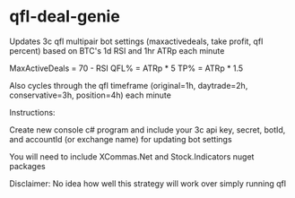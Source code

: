 # qfl-deal-genie
Updates 3c qfl multipair bot settings (maxactivedeals, take profit, qfl percent) based on BTC's 1d RSI and 1hr ATRp each minute

MaxActiveDeals =  70 - RSI
QFL% = ATRp * 5 
TP% = ATRp * 1.5

Also cycles through the qfl timeframe (original=1h, daytrade=2h, conservative=3h, position=4h) each minute

Instructions:

Create new console c# program and include your 3c api key, secret, botId, and accountId (or exchange name) for updating bot settings


You will need to include XCommas.Net and Stock.Indicators nuget packages


Disclaimer: No idea how well this strategy will work over simply running qfl
